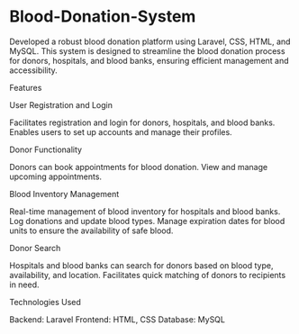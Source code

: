# Blood-Donation-System
Developed a robust blood donation platform using Laravel, CSS, HTML, and MySQL. This system is designed to streamline the blood donation process for donors, hospitals, and blood banks, ensuring efficient management and accessibility.

Features

User Registration and Login

Facilitates registration and login for donors, hospitals, and blood banks.
Enables users to set up accounts and manage their profiles.

Donor Functionality

Donors can book appointments for blood donation.
View and manage upcoming appointments.

Blood Inventory Management

Real-time management of blood inventory for hospitals and blood banks.
Log donations and update blood types.
Manage expiration dates for blood units to ensure the availability of safe blood.

Donor Search

Hospitals and blood banks can search for donors based on blood type, availability, and location.
Facilitates quick matching of donors to recipients in need.

Technologies Used

Backend: Laravel
Frontend: HTML, CSS
Database: MySQL
